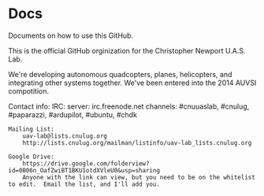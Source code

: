 Docs
====

Documents on how to use this GitHub.

This is the official GitHub orginization for the Christopher Newport U.A.S. Lab.

We're developing autonomous quadcopters, planes, helicopters, and integrating other systems together.  We've been entered into the 2014 AUVSI compotition.

Contact info:
    IRC:
        server: irc.freenode.net
        channels: #cnuuaslab, #cnulug, #paparazzi, #ardupilot, #ubuntu, #chdk

    Mailing List:
        uav-lab@lists.cnulug.org
        http://lists.cnulug.org/mailman/listinfo/uav-lab_lists.cnulug.org

    Google Drive:
        https://drive.google.com/folderview?id=0B06n_OafZwiBT1BKU1otdXVleU0&usp=sharing
        Anyone with the link can view, but you need to be on the whitelist to edit.  Email the list, and I'll add you.
